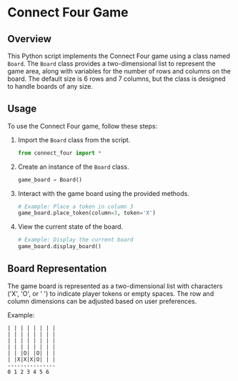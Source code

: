 # Connect Four Game

## Overview

This Python script implements the Connect Four game using a class named `Board`. The `Board` class provides a two-dimensional list to represent the game area, along with variables for the number of rows and columns on the board. The default size is 6 rows and 7 columns, but the class is designed to handle boards of any size.

## Usage

To use the Connect Four game, follow these steps:

1. Import the `Board` class from the script.

    ```python
    from connect_four import *
    ```

2. Create an instance of the `Board` class.

    ```python
    game_board = Board()
    ```

3. Interact with the game board using the provided methods.

    ```python
    # Example: Place a token in column 3
    game_board.place_token(column=3, token='X')
    ```

4. View the current state of the board.

    ```python
    # Example: Display the current board
    game_board.display_board()
    ```

## Board Representation

The game board is represented as a two-dimensional list with characters ('X', 'O', or ' ') to indicate player tokens or empty spaces. The row and column dimensions can be adjusted based on user preferences.

Example:
```plaintext
| | | | | | | |
| | | | | | | |
| | | | | | | |
| | | | | | | |
| | |O| |O| | |
| |X|X|X|O| | |
---------------
0 1 2 3 4 5 6

